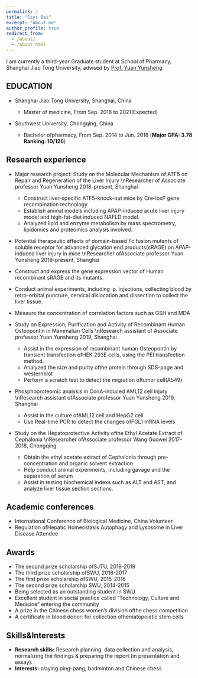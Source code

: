 ```yaml
---
permalink: /
title: "Siyi Bai"
excerpt: "About me"
author_profile: true
redirect_from: 
  - /about/
  - /about.html
---
```


I am currently a third-year Graduate student at School of Pharmacy, Shanghai Jiao Tong University, advised by [Prof. Yuan Yunsheng](http://pharm.sjtu.edu.cn/szdy/2889.html). 

EDUCATION
------
* Shanghai Jiao Tong University, Shanghai, China
  *	Master of medicine, From Sep. 2018 to 2021(Expected)


* Southwest University, Chongqing, China
  *	Bachelor ofpharmacy, From Sep. 2014 to Jun. 2018 (<b>Major GPA: 3.78 Ranking: 10/126</b>)


Research experience
------
* Major research project: Study on the Molecular Mechanism of ATF5 on Repair and Regeneration of the Liver Injury
  \nResearcher of Associate professor Yuan Yunsheng      2018-present, Shanghai
  *	Construct liver-specific ATF5-knock-out mice by Cre-loxP gene recombination technology.
  * Establish animal models including APAP-induced acute liver injury model and high-fat-diet induced NAFLD model.
  * Analyzed lipid and enzyme metabolism by mass spectrometry, lipidomics and proteomics analysis involved.


*	Potential therapeutic effects of domain-based Fc fusion mutants of soluble receptor for advanced glycation end products(sRAGE) on APAP-induced liver injury in mice
  \nResearcher ofAssociate professor Yuan Yunsheng       2019-present, Shanghai
  * Construct and express the gene expression vector of Human recombinant sRAGE and its mutants.
  * Conduct animal experiments, including ip. injections, collecting blood by retro-orbital puncture, cervical dislocation and dissection to collect the liver tissue.
  * Measure the concentration of correlation factors such as GSH and MDA


* Study on Expression, Purification and Activity of Recombinant Human Osteopontin in Mammalian Cells
  \nResearch assistant of Associate professor Yuan Yunsheng       2019, Shanghai
  * Assist in the expression of recombinant human Osteopontin by transient transfection ofHEK 293E cells, using the PEI transfection method.
  * Analyzed the size and purity ofthe protein through SDS-page and westernblot
  * Perform a scratch test to detect the migration oftumor cell(A549)


* Phosphoproteomic analysis in ConA-induced AML12 cell injury
  \nResearch assistant ofAssociate professor Yuan Yunsheng        2019, Shanghai
  * Assist in the culture ofAML12 cell and HepG2 cell
  * Use Real-time PCR to detect the changes ofFGL1 mRNA levels


* Study on the Hepatoprotective Activity ofthe Ethyl Acetate Extract of Cephalonia
  \nResearcher ofAssociate professor Wang Guowei             2017-2018, Chongqing
  * Obtain the ethyl acetate extract of Cephalonia through pre-concentration and
organic solvent extraction
  * Help conduct animal experiments, including gavage and the separation of serum
  * Assist in testing biochemical indexs such as ALT and AST, and analyze liver tissue section sections.


Academic conferences
------
* International Conference of Biological Medicine, China                    Volunteer
* Regulation ofHepatic Homeostasis Autophagy and Lysosome in Liver Disease   Attendee


Awards
------
* The second prize scholarship ofSJTU, 2018-2019
* The third prize scholarship ofSWU, 2016-2017
* The first prize scholarship ofSWU, 2015-2016
* The second prize scholarship SWU, 2014-2015
* Being selected as an outstanding student in SWU
* Excellent student in social practice called “Technology, Culture and Medicine”
entering the community
* A prize in the Chinese chess women’s division ofthe chess competition
* A certificate in blood donor: for collection ofhematopoietic stem cells


Skills&Interests
------
* <b>Research skills:</b> Research planning, data collection and analysis, normalizing the findings & preparing the report (in presentation and essay).
* <b>Interests:</b> playing ping-pang, badminton and Chinese chess

